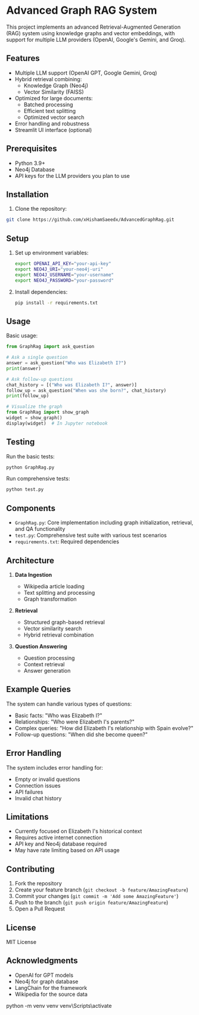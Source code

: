 # Advanced Graph RAG System

This project implements an advanced Retrieval-Augmented Generation (RAG) system using knowledge graphs and vector embeddings, with support for multiple LLM providers (OpenAI, Google's Gemini, and Groq).

## Features

- Multiple LLM support (OpenAI GPT, Google Gemini, Groq)
- Hybrid retrieval combining:
  - Knowledge Graph (Neo4j)
  - Vector Similarity (FAISS)
- Optimized for large documents:
  - Batched processing
  - Efficient text splitting
  - Optimized vector search
- Error handling and robustness
- Streamlit UI interface (optional)

## Prerequisites

- Python 3.9+
- Neo4j Database
- API keys for the LLM providers you plan to use

## Installation

1. Clone the repository:

```bash
git clone https://github.com/xHishamSaeedx/AdvancedGraphRag.git
```

## Setup

1. Set up environment variables:

   ```bash
   export OPENAI_API_KEY="your-api-key"
   export NEO4J_URI="your-neo4j-uri"
   export NEO4J_USERNAME="your-username"
   export NEO4J_PASSWORD="your-password"
   ```

2. Install dependencies:
   ```bash
   pip install -r requirements.txt
   ```

## Usage

Basic usage:

```python
from GraphRag import ask_question

# Ask a single question
answer = ask_question("Who was Elizabeth I?")
print(answer)

# Ask follow-up questions
chat_history = [("Who was Elizabeth I?", answer)]
follow_up = ask_question("When was she born?", chat_history)
print(follow_up)

# Visualize the graph
from GraphRag import show_graph
widget = show_graph()
display(widget)  # In Jupyter notebook
```

## Testing

Run the basic tests:

```bash
python GraphRag.py
```

Run comprehensive tests:

```bash
python test.py
```

## Components

- `GraphRag.py`: Core implementation including graph initialization, retrieval, and QA functionality
- `test.py`: Comprehensive test suite with various test scenarios
- `requirements.txt`: Required dependencies

## Architecture

1. **Data Ingestion**

   - Wikipedia article loading
   - Text splitting and processing
   - Graph transformation

2. **Retrieval**

   - Structured graph-based retrieval
   - Vector similarity search
   - Hybrid retrieval combination

3. **Question Answering**
   - Question processing
   - Context retrieval
   - Answer generation

## Example Queries

The system can handle various types of questions:

- Basic facts: "Who was Elizabeth I?"
- Relationships: "Who were Elizabeth I's parents?"
- Complex queries: "How did Elizabeth I's relationship with Spain evolve?"
- Follow-up questions: "When did she become queen?"

## Error Handling

The system includes error handling for:

- Empty or invalid questions
- Connection issues
- API failures
- Invalid chat history

## Limitations

- Currently focused on Elizabeth I's historical context
- Requires active internet connection
- API key and Neo4j database required
- May have rate limiting based on API usage

## Contributing

1. Fork the repository
2. Create your feature branch (`git checkout -b feature/AmazingFeature`)
3. Commit your changes (`git commit -m 'Add some AmazingFeature'`)
4. Push to the branch (`git push origin feature/AmazingFeature`)
5. Open a Pull Request

## License

MIT License

## Acknowledgments

- OpenAI for GPT models
- Neo4j for graph database
- LangChain for the framework
- Wikipedia for the source data

python -m venv venv
venv\Scripts\activate
